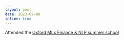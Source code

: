 ```yaml
---
layout: post
date: 2023-07-08
inline: true
---
```


Attended the [Oxford MLx Finance & NLP summer school](https://www.oxfordml.school/)
